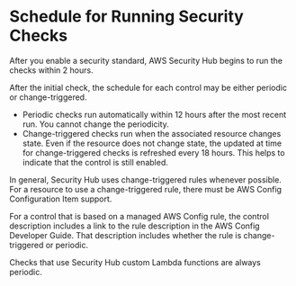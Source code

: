 # Schedule for Running Security Checks<a name="securityhub-standards-schedule"></a>

After you enable a security standard, AWS Security Hub begins to run the checks within 2 hours\.

After the initial check, the schedule for each control may be either periodic or change\-triggered\.
+ Periodic checks run automatically within 12 hours after the most recent run\. You cannot change the periodicity\.
+ Change\-triggered checks run when the associated resource changes state\. Even if the resource does not change state, the updated at time for change\-triggered checks is refreshed every 18 hours\. This helps to indicate that the control is still enabled\.

In general, Security Hub uses change\-triggered rules whenever possible\. For a resource to use a change\-triggered rule, there must be AWS Config Configuration Item support\.

For a control that is based on a managed AWS Config rule, the control description includes a link to the rule description in the AWS Config Developer Guide\. That description includes whether the rule is change\-triggered or periodic\.

Checks that use Security Hub custom Lambda functions are always periodic\.